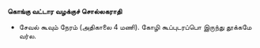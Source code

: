 **கொங்கு வட்டார வழக்குச் சொல்லகராதி**
- சேவல் கூவும் நேரம் (அதிகாலை 4 மணி). கோழி கூப்புடரப்பொ இருந்து தூக்கமே வர்ல.


